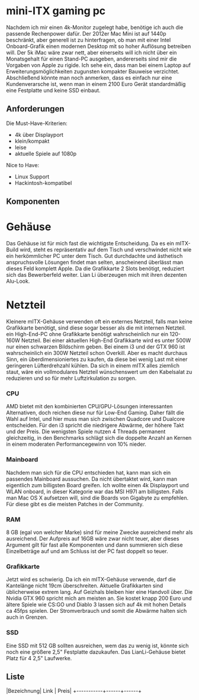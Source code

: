 # mini-ITX gaming pc

Nachdem ich mir einen 4k-Monitor zugelegt habe, benötige ich auch die passende Rechenpower dafür. Der 2012er Mac Mini ist auf  1440p beschränkt, aber generell ist zu hinterfragen, ob man mit einer Intel Onboard-Grafik einen modernen Desktop mit so hoher Auflösung betreiben will. Der 5k iMac wäre zwar nett, aber einerseits will ich nicht über ein Monatsgehalt für einen Stand-PC ausgeben, andererseits sind mir die Vorgaben von Apple zu rigide. Ich sehe ein, dass man bei einem Laptop auf Erweiterungsmöglichkeiten zugunsten kompakter Bauweise verzichtet. Abschließend könnte man noch anmerken, dass es einfach nur eine Kundenverarsche ist, wenn man in einem 2100 Euro Gerät standardmäßig eine Festplatte und keine SSD einbaut.

## Anforderungen

Die Must-Have-Kriterien:

* 4k über Displayport
* klein/kompakt
* leise
* aktuelle Spiele auf 1080p

Nice to Have:
* Linux Support
* Hackintosh-kompatibel

## Komponenten

# Gehäuse

Das Gehäuse ist für mich fast die wichtigste Entscheidung. Da es ein mITX-Build wird, steht es repräsentativ auf dem Tisch und verschwindet nicht wie ein herkömmlicher PC unter dem Tisch. Gut durchdachte und ästhetisch anspruchsvolle Lösungen findet man selten, anscheinend überlässt man dieses Feld komplett Apple. Da die Grafikkarte 2 Slots benötigt, reduziert sich das Bewerberfeld weiter. Lian Li überzeugen mich mit ihren dezenten Alu-Look. 

# Netzteil

Kleinere mITX-Gehäuse verwenden oft ein externes Netzteil, falls man keine Grafikkarte benötigt, sind diese sogar besser als die mit internen Netzteil. ein High-End-PC ohne Grafikkarte benötigt wahrscheinlich nur ein 120-160W Netzteil. Bei einer aktuellen High-End Grafikkarte wird es unter 500W nur einen schwarzen Bildschirm geben. Bei einem i3 und der GTX 960 ist wahrscheinlich ein 300W Netzteil schon Overkill. Aber es macht durchaus Sinn, ein überdimensioniertes zu kaufen, da diese bei wenig Last mit einer geringeren Lüfterdrehzahl kühlen. Da sich in einem mITX alles ziemlich staut, wäre ein vollmodulares Netzteil wünschenswert um den Kabelsalat zu reduzieren und so für mehr Luftzirkulation zu sorgen.

### CPU
AMD bietet mit den kombinierten CPU/GPU-Lösungen interessanten Alternativen, doch reichen diese nur für Low-End Gaming. Daher fällt die Wahl auf Intel, und hier muss man sich zwischen Quadcore und Dualcore entscheiden. Für den i3 spricht die niedrigere Abwärme, der höhere Takt und der Preis. Die wenigsten Spiele nutzen 4 Threads permanent gleichzeitig, in den Benchmarks schlägt sich die doppelte Anzahl an Kernen in einem moderaten Performancegewinn von 10% nieder.

### Mainboard

Nachdem man sich für die CPU entschieden hat, kann man sich ein passendes Mainboard aussuchen. Da nicht übertaktet wird, kann man eigentlich zum billigsten Board greifen. Ich wollte einen 4k Displayport und WLAN onboard, in dieser Kategorie war das MSI H97I am billigsten. Falls man Mac OS X aufsetzen will, sind die Boards von Gigabyte zu empfehlen. Für diese gibt es die meisten Patches in der Community.

### RAM
8 GB (egal von welcher Marke) sind für meine Zwecke ausreichend mehr als ausreichend. Der Aufpreis auf 16GB wäre zwar nicht teuer, aber dieses Argument gilt für fast alle Komponenten und dann summieren sich diese Einzelbeträge auf und am Schluss ist der PC fast doppelt so teuer.

### Grafikkarte

Jetzt wird es schwierig. Da ich ein mITX-Gehäuse verwende, darf die Kantelänge nicht 19cm überschreiten. Aktuelle Grafikkarten sind üblicherweise extrem lang. Auf Geizhals bleiben hier eine Handvoll über. Die Nvidia GTX 960 spricht mich am meisten an. Sie kostet knapp 200 Euro und ältere Spiele wie CS:GO und Diablo 3 lassen sich auf 4k mit hohen Details ca 45fps spielen. Der Stromverbrauch und somit die Abwärme halten sich auch in Grenzen.

### SSD

Eine SSD mit 512 GB sollten ausreichen, wem das zu wenig ist, könnte sich noch eine größere 2,5" Festplatte dazukaufen. Das LianLi-Gehäuse bietet Platz für 4 2,5" Laufwerke. 

## Liste

|Bezeichnung| Link | Preis|
+-----------+------+------+

